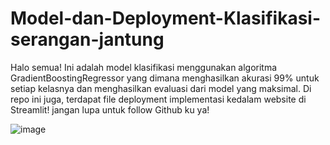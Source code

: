 # Model-dan-Deployment-Klasifikasi-serangan-jantung
Halo semua! Ini adalah model klasifikasi menggunakan algoritma GradientBoostingRegressor yang dimana menghasilkan akurasi 99% untuk setiap kelasnya dan menghasilkan evaluasi dari model yang maksimal. Di repo ini juga, terdapat file deployment implementasi kedalam website di Streamlit! jangan lupa untuk follow Github ku ya!

![image](https://github.com/Mazcho/Model-dan-Deployment-Klasifikasi-serangan-jantung/assets/77985996/8af9dc94-1049-4add-a3a0-033c42115715)

